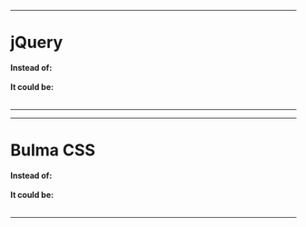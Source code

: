 <hr>
<h1> jQuery </h1>
<strong>Instead of: </strong><br>
<script src="https://ajax.googleapis.com/ajax/libs/jquery/3.6.3/jquery.min.js"></script>
<br>
<strong>It could be: </strong>
<br>
<script src="jquery3.weblib.dev"></script>
<br><hr>
<hr>
<h1> Bulma CSS </h1>
<strong>Instead of: </strong><br>
<link rel="stylesheet" href="https://cdn.jsdelivr.net/npm/bulma@0.9.4/css/bulma.min.css"ㅤ>
<br>
<strong>It could be: </strong>
<br>
<script src="jquery3.weblib.dev"></script>
<br><hr>
